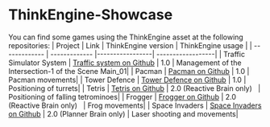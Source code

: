 # ThinkEngine-Showcase

You can find some games using the ThinkEngine asset at the following repositories:
|     Project   |      Link     | ThinkEngine version | ThinkEngine usage |
| ------------- | ------------- |-----------------| ------------------|
| Traffic Simulator System  | [Traffic system on Github](https://github.com/DeMaCS-UNICAL/ThinkEngine-Simulator-unity-traffic-simulation)  | 1.0 | Management of the Intersection-1 of the Scene Main_01|
| Pacman  | [Pacman on Github](https://github.com/DeMaCS-UNICAL/ThinkEngine-Pacman-2.0)  | 1.0 | Pacman movements|
| Tower Defence  | [Tower Defence on Github](https://github.com/DeMaCS-UNICAL/ThinkEngine-Games-TowerDefence)  | 1.0 | Positioning of turrets|
| Tetris  | [Tetris on Github](https://github.com/DeMaCS-UNICAL/ThinkEngine-Games-Tetris)  | 2.0 (Reactive Brain only) &nbsp; | Positioning of falling tetrominoes|
| Frogger | [Frogger on Github](https://github.com/DeMaCS-UNICAL/ThinkEngine-Games-Frogger)  | 2.0 (Reactive Brain only) &nbsp; | Frog movements|
| Space Invaders | [Space Invaders on Github](https://github.com/DeMaCS-UNICAL/ThinkEngine-Games-Space-Invaders)  | 2.0 (Planner Brain only) | Laser shooting and movements|
